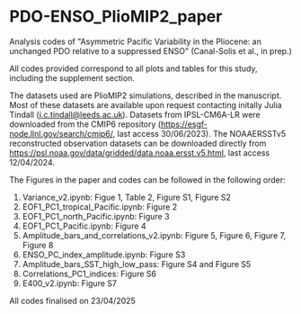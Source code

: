# PDO-ENSO_PlioMIP2_paper
Analysis codes of "Asymmetric Pacific Variability in the Pliocene: an unchanged PDO relative to a suppressed ENSO" (Canal-Solis et al., in prep.)

All codes provided correspond to all plots and tables for this study, including the supplement section.

The datasets used are PlioMIP2 simulations, described in the manuscript. Most of these datasets are available upon request contacting initally Julia Tindall (j.c.tindall@leeds.ac.uk). Datasets from IPSL-CM6A-LR were downloaded from the CMIP6 repository (https://esgf-node.llnl.gov/search/cmip6/, last access 30/06/2023). The NOAAERSSTv5 reconstructed observation datasets can be downloaded directly from https://psl.noaa.gov/data/gridded/data.noaa.ersst.v5.html, last access 12/04/2024.

The Figures in the paper and codes can be followed in the following order:

1) Variance_v2.ipynb: Figue 1, Table 2, Figure S1, Figure S2
2) EOF1_PC1_tropical_Pacific.ipynb: Figure 2
3) EOF1_PC1_north_Pacific.ipynb: Figure 3
4) EOF1_PC1_Pacific.ipynb: Figure 4
5) Amplitude_bars_and_correlations_v2.ipynb: Figure 5, Figure 6, Figure 7, Figure 8
6) ENSO_PC_index_amplitude.ipynb: Figure S3
7) Amplitude_bars_SST_high_low_pass: Figure S4 and Figure S5
8) Correlations_PC1_indices: Figure S6
9) E400_v2.ipynb: Figure S7

All codes finalised on 23/04/2025
